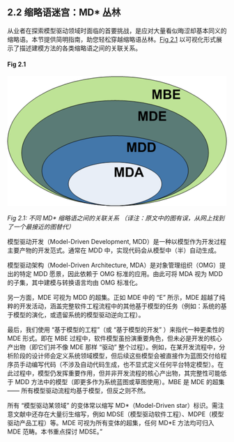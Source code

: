 ## 2.2 缩略语迷宫：MD\* 丛林
从业者在探索模型驱动领域时面临的首要挑战，是应对大量看似晦涩却基本同义的缩略语。本节提供简明指南，助您轻松穿越缩略语丛林。[Fig 2.1](#fig-21) 以可视化形式展示了描述建模方法的各类缩略语之间的关联关系。

#### Fig 2.1
![Fig 2.1](../img/fig2.1.png)

*Fig 2.1: 不同 MD\* 缩略语之间的关联关系* *（译注：原文中的图有误，从网上找到了一个最接近的图替代）*

模型驱动开发（Model-Driven Development, MDD）是一种以模型作为开发过程主要产物的开发范式。通常在 MDD 中，实现代码会从模型中（半）自动生成。

模型驱动架构（Model-Driven Architecture, MDA）是对象管理组织（OMG）提出的特定 MDD 愿景，因此依赖于 OMG 标准的应用。由此可将 MDA 视为 MDD 的子集，其中建模与转换语言均由 OMG 标准化。

另一方面，MDE 可视为 MDD 的超集。正如 MDE 中的 “E” 所示，MDE 超越了纯粹的开发活动，涵盖完整软件工程流程中的其他基于模型的任务（例如：系统的基于模型的演化，或遗留系统的模型驱动逆向工程）。

最后，我们使用 “基于模型的工程”（或 “基于模型的开发” ）来指代一种更柔性的 MDE 形式。即在 MBE 过程中，软件模型虽扮演重要角色，但未必是开发的核心产出物（即它们并不像 MDE 那样 “驱动” 整个过程）。例如，在某开发流程中，分析阶段的设计师会定义系统领域模型，但后续这些模型会被直接作为蓝图交付给程序员手动编写代码（不涉及自动代码生成，也不显式定义任何平台特定模型）。在此过程中，模型仍发挥重要作用，但并非开发流程的核心产出物，其完整性可能低于 MDD 方法中的模型（即更多作为系统蓝图或草图使用）。MBE 是 MDE 的超集 —— 所有模型驱动流程均基于模型，但反之则不然。

所有 “模型驱动某领域” 的变体常以缩写 MD\*（Model-Driven star）标识。需注意文献中还存在大量衍生缩写，例如 MDSE（模型驱动软件工程）、MDPE（模型驱动产品工程）等。MDE 可视为所有变体的超集，任何 MD\*E 方法均可归入 MDE 范畴。本书重点探讨 MDSE。”

